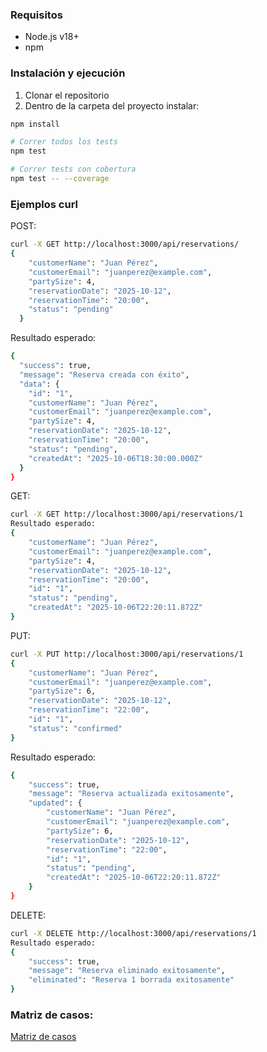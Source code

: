 ### Requisitos
- Node.js v18+
- npm

### Instalación y ejecución


1. Clonar el repositorio
2. Dentro de la carpeta del proyecto instalar:

```bash
npm install

# Correr todos los tests
npm test

# Correr tests con cobertura
npm test -- --coverage
```


### Ejemplos curl


POST:
```bash
curl -X GET http://localhost:3000/api/reservations/
{
    "customerName": "Juan Pérez",
    "customerEmail": "juanperez@example.com",
    "partySize": 4,
    "reservationDate": "2025-10-12",
    "reservationTime": "20:00",
    "status": "pending"
  }
```
  
Resultado esperado:
```bash
{
  "success": true,
  "message": "Reserva creada con éxito",
  "data": {
    "id": "1",
    "customerName": "Juan Pérez",
    "customerEmail": "juanperez@example.com",
    "partySize": 4,
    "reservationDate": "2025-10-12",
    "reservationTime": "20:00",
    "status": "pending",
    "createdAt": "2025-10-06T18:30:00.000Z"
  }
}
```


GET:
```bash
curl -X GET http://localhost:3000/api/reservations/1
Resultado esperado:
{
    "customerName": "Juan Pérez",
    "customerEmail": "juanperez@example.com",
    "partySize": 4,
    "reservationDate": "2025-10-12",
    "reservationTime": "20:00",
    "id": "1",
    "status": "pending",
    "createdAt": "2025-10-06T22:20:11.872Z"
}
```


PUT:
```bash
curl -X PUT http://localhost:3000/api/reservations/1 
{
    "customerName": "Juan Pérez",
    "customerEmail": "juanperez@example.com",
    "partySize": 6,
    "reservationDate": "2025-10-12",
    "reservationTime": "22:00",
    "id": "1",
    "status": "confirmed"
}
```


Resultado esperado:
```bash
{
    "success": true,
    "message": "Reserva actualizada exitosamente",
    "updated": {
        "customerName": "Juan Pérez",
        "customerEmail": "juanperez@example.com",
        "partySize": 6,
        "reservationDate": "2025-10-12",
        "reservationTime": "22:00",
        "id": "1",
        "status": "pending",
        "createdAt": "2025-10-06T22:20:11.872Z"
    }
}
```


DELETE:
```bash
curl -X DELETE http://localhost:3000/api/reservations/1
Resultado esperado:
{
    "success": true,
    "message": "Reserva eliminado exitosamente",
    "eliminated": "Reserva 1 borrada exitosamente"
}
```


### Matriz de casos:
[Matriz de casos](<../../../../TP2/Matriz de Casos.xlsx>)